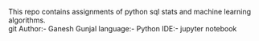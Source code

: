This repo contains assignments of python sql stats and machine learning algorithms.  <br>git
Author:- Ganesh Gunjal
language:- Python 
IDE:- jupyter notebook
